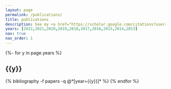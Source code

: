 ```yaml
---
layout: page
permalink: /publications/
title: publications
description: See my <a href="https://scholar.google.com/citations?user=IgKAJBwAAAAJ">Google Scholar profile</a> for more information.
years: [2022,2021,2020,2019,2018,2017,2016,2015,2014,2013]
nav: true
nav_order: 1
---
```

<!-- _pages/publications.md -->
<div class="publications">

{%- for y in page.years %}
  <h2 class="year">{{y}}</h2>
  {% bibliography -f papers -q @*[year={{y}}]* %}
{% endfor %}

</div>
